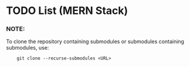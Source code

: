 # TODO List (MERN Stack)
### NOTE:


To clone the repository containing submodules or submodules containing submodules, use:

        git clone --recurse-submodules <URL>
